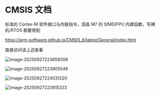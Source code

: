 # CMSIS 文档

标准的 Cortex-M 软件接口与内联指令，涵盖 M7 的 SIMD/FPU 内建函数，写裸机/RTOS 都要用到

https://arm-software.github.io/CMSIS_6/latest/General/index.html

直接访问该上述查看

![image-20250927223658306](https://newbie-typora.oss-cn-shenzhen.aliyuncs.com/TyporaJPG/image-20250927223658306.png)

![image-20250927223905549](https://newbie-typora.oss-cn-shenzhen.aliyuncs.com/TyporaJPG/image-20250927223905549.png)

![image-20250927224031220](https://newbie-typora.oss-cn-shenzhen.aliyuncs.com/TyporaJPG/image-20250927224031220.png)

![image-20250927223815223](https://newbie-typora.oss-cn-shenzhen.aliyuncs.com/TyporaJPG/image-20250927223815223.png)








